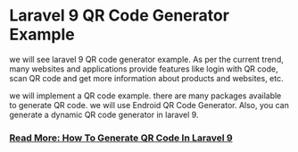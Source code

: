 # Laravel 9 QR Code Generator Example

we will see laravel 9 QR code generator example. As per the current trend, many websites and applications provide features like login with QR code, scan QR code and get more information about products and websites, etc.

we will implement a QR code example. there are many packages available to generate QR code. we will use Endroid QR Code Generator. Also, you can generate a dynamic QR code generator in laravel 9.

### [Read More: How To Generate QR Code In Laravel 9](https://websolutionstuff.com/post/laravel-9-qr-code-generator-example)
